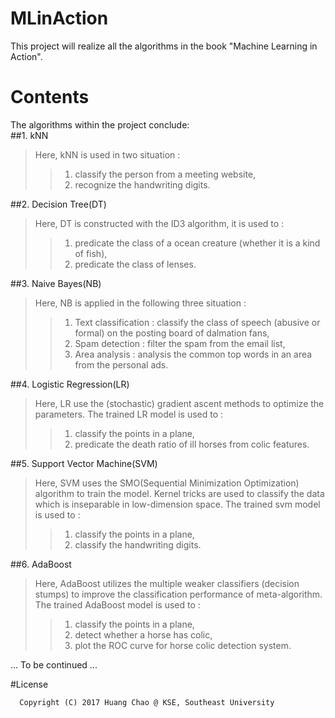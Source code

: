 # MLinAction
This project will realize all the algorithms in the book "Machine Learning in Action".


# Contents
The algorithms within the project conclude:<br>
##1. kNN  
>Here, kNN is used in two situation :  
>>1) classify the person from a meeting website,  
>>2) recognize the handwriting digits. 

##2. Decision Tree(DT)
>Here, DT is constructed with the ID3 algorithm, it is used to :  
>>1) predicate the class of a ocean creature (whether it is a kind of fish),  
>>2) predicate the class of lenses.  

##3. Naive Bayes(NB)
>Here, NB is applied in the following three situation :
>>1) Text classification : classify the class of speech (abusive or formal) on the posting board of dalmation fans,  
>>2) Spam detection : filter the spam from the email list,  
>>3) Area analysis : analysis the common top words in an area from the personal ads.  

##4. Logistic Regression(LR)
>Here, LR use the (stochastic) gradient ascent methods to optimize the parameters. The trained LR model is used to :
>>1) classify the points in a plane,  
>>2) predicate the death ratio of ill horses from colic features.   


##5. Support Vector Machine(SVM)
>Here, SVM uses the SMO(Sequential Minimization Optimization) algorithm to train the model. Kernel tricks are used to classify the data which is inseparable in low-dimension space. The trained svm model is used to : 
>>1) classify the points in a plane,  
>>2) classify the handwriting digits.


##6. AdaBoost
>Here, AdaBoost utilizes the multiple weaker classifiers (decision stumps) to improve the classification performance of meta-algorithm. The trained AdaBoost model is used to :
>>1) classify the points in a plane,  
>>2) detect whether a horse has colic,  
>>3) plot the ROC curve for horse colic detection system.


... To be continued ...


#License
```
  Copyright (C) 2017 Huang Chao @ KSE, Southeast University
```
